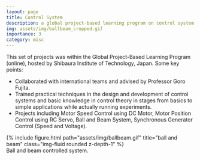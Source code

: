 ```yaml
---
layout: page
title: Control System
description: a global project-based learning program on control system design
img: assets/img/ballbeam_cropped.gif
importance: 3
category: misc
---
```


This set of projects was within the Global Project-Based Learning Program (online), hosted by Shibaura Institute of Technology, Japan. Some key points:
- Collaborated with international teams and advised by Professor Goro Fujita.
- Trained practical techniques in the design and development of control systems and basic knowledge in control theory in stages from basics to simple applications while actually running experiments.
- Projects including Motor Speed Control using DC Motor, Motor Position Control using RC Servo, Ball and Beam System, Synchronous Generator Control (Speed and Voltage).

<div class="row justify-content-sm-center">
    <div class="col-sm-6 mt-3 mt-md-0">
        {% include figure.html path="assets/img/ballbeam.gif" title="ball and beam" class="img-fluid rounded z-depth-1" %}
    </div>
</div>
<div class="caption">
    Ball and beam controlled system.
</div>